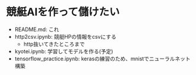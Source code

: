 # 競艇AIを作って儲けたい
- README.md: これ
- http2csv.ipynb: 競艇HPの情報をcsvにする
    - http抜いてきたところまで
- kyotei.ipynb: 学習してモデルを作る(予定)
- tensorflow_practice.ipynb: kerasの練習のため、mnistでニューラルネット構築
